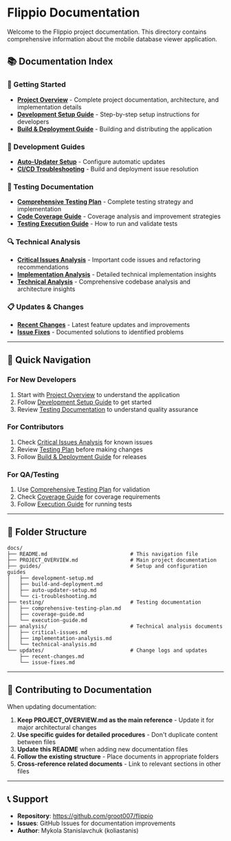# Flippio Documentation

Welcome to the Flippio project documentation. This directory contains comprehensive information about the mobile database viewer application.

## 📚 Documentation Index

### 🎯 Getting Started
- **[Project Overview](PROJECT_OVERVIEW.md)** - Complete project documentation, architecture, and implementation details
- **[Development Setup Guide](guides/development-setup.md)** - Step-by-step setup instructions for developers
- **[Build & Deployment Guide](guides/build-and-deployment.md)** - Building and distributing the application

### 🔧 Development Guides
- **[Auto-Updater Setup](guides/auto-updater-setup.md)** - Configure automatic updates
- **[CI/CD Troubleshooting](guides/ci-troubleshooting.md)** - Build and deployment issue resolution

### 🧪 Testing Documentation
- **[Comprehensive Testing Plan](testing/comprehensive-testing-plan.md)** - Complete testing strategy and implementation
- **[Code Coverage Guide](testing/coverage-guide.md)** - Coverage analysis and improvement strategies
- **[Testing Execution Guide](testing/execution-guide.md)** - How to run and validate tests

### 🔍 Technical Analysis
- **[Critical Issues Analysis](analysis/critical-issues.md)** - Important code issues and refactoring recommendations
- **[Implementation Analysis](analysis/implementation-analysis.md)** - Detailed technical implementation insights
- **[Technical Analysis](analysis/technical-analysis.md)** - Comprehensive codebase analysis and architecture insights

### 📋 Updates & Changes
- **[Recent Changes](updates/recent-changes.md)** - Latest feature updates and improvements
- **[Issue Fixes](updates/issue-fixes.md)** - Documented solutions to identified problems

---

## 🚀 Quick Navigation

### For New Developers
1. Start with [Project Overview](PROJECT_OVERVIEW.md) to understand the application
2. Follow [Development Setup Guide](guides/development-setup.md) to get started
3. Review [Testing Documentation](testing/) to understand quality assurance

### For Contributors
1. Check [Critical Issues Analysis](analysis/critical-issues.md) for known issues
2. Review [Testing Plan](testing/comprehensive-testing-plan.md) before making changes
3. Follow [Build & Deployment Guide](guides/build-and-deployment.md) for releases

### For QA/Testing
1. Use [Comprehensive Testing Plan](testing/comprehensive-testing-plan.md) for validation
2. Check [Coverage Guide](testing/coverage-guide.md) for coverage requirements
3. Follow [Execution Guide](testing/execution-guide.md) for running tests

---

## 📁 Folder Structure

```
docs/
├── README.md                           # This navigation file
├── PROJECT_OVERVIEW.md                 # Main project documentation
├── guides/                             # Setup and configuration guides
│   ├── development-setup.md
│   ├── build-and-deployment.md
│   ├── auto-updater-setup.md
│   └── ci-troubleshooting.md
├── testing/                            # Testing documentation
│   ├── comprehensive-testing-plan.md
│   ├── coverage-guide.md
│   └── execution-guide.md
├── analysis/                           # Technical analysis documents
│   ├── critical-issues.md
│   ├── implementation-analysis.md
│   └── technical-analysis.md
└── updates/                            # Change logs and updates
    ├── recent-changes.md
    └── issue-fixes.md
```

---

## 🤝 Contributing to Documentation

When updating documentation:

1. **Keep PROJECT_OVERVIEW.md as the main reference** - Update it for major architectural changes
2. **Use specific guides for detailed procedures** - Don't duplicate content between files
3. **Update this README** when adding new documentation files
4. **Follow the existing structure** - Place documents in appropriate folders
5. **Cross-reference related documents** - Link to relevant sections in other files

---

## 📞 Support

- **Repository**: https://github.com/groot007/flippio
- **Issues**: GitHub Issues for documentation improvements
- **Author**: Mykola Stanislavchuk (koliastanis) 